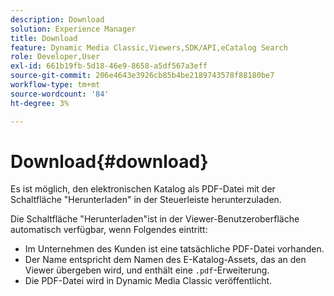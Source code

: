 ```yaml
---
description: Download
solution: Experience Manager
title: Download
feature: Dynamic Media Classic,Viewers,SDK/API,eCatalog Search
role: Developer,User
exl-id: 661b19fb-5d18-46e9-8658-a5df567a3eff
source-git-commit: 206e4643e3926cb85b4be2189743578f88180be7
workflow-type: tm+mt
source-wordcount: '84'
ht-degree: 3%

---
```


# Download{#download}

Es ist möglich, den elektronischen Katalog als PDF-Datei mit der Schaltfläche &quot;Herunterladen&quot; in der Steuerleiste herunterzuladen.

Die Schaltfläche &quot;Herunterladen&quot;ist in der Viewer-Benutzeroberfläche automatisch verfügbar, wenn Folgendes eintritt:

* Im Unternehmen des Kunden ist eine tatsächliche PDF-Datei vorhanden.
* Der Name entspricht dem Namen des E-Katalog-Assets, das an den Viewer übergeben wird, und enthält eine `.pdf`-Erweiterung.
* Die PDF-Datei wird in Dynamic Media Classic veröffentlicht.
